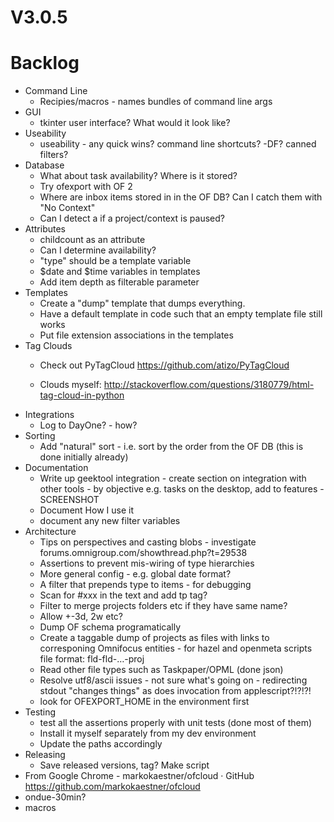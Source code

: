 # V3.0.5


# Backlog

- Command Line
    - Recipies/macros - names bundles of command line args
- GUI
    - tkinter user interface? What would it look like?
- Useability
    - useability - any quick wins? command line shortcuts? -DF? canned filters?
- Database
    - What about task availability? Where is it stored?
    - Try ofexport with OF 2
    - Where are inbox items stored in in the OF DB?
        Can I catch them with "No Context"
    - Can I detect a if a project/context is paused?
- Attributes
    - childcount as an attribute
    - Can I determine availability?
    - "type" should be a template variable
    - $date and $time variables in templates
    - Add item depth as filterable parameter
- Templates
    - Create a "dump" template that dumps everything.
    - Have a default template in code such that an empty template file still works
    - Put file extension associations in the templates
- Tag Clouds
    - Check out PyTagCloud
        https://github.com/atizo/PyTagCloud
        
    - Clouds myself: http://stackoverflow.com/questions/3180779/html-tag-cloud-in-python
- Integrations
    - Log to DayOne? - how?
- Sorting
    - Add "natural" sort - i.e. sort by the order from the OF DB (this is done initially already)
- Documentation
    - Write up geektool integration - create section on integration with other tools - by objective e.g. tasks on the desktop, add to features - SCREENSHOT
    - Document How I use it
    - document any new filter variables
- Architecture
    - Tips on perspectives and casting blobs - investigate
        forums.omnigroup.com/showthread.php?t=29538
    - Assertions to prevent mis-wiring of type hierarchies
    - More general config - e.g. global date format?
    - A filter that prepends type to items - for debugging
    - Scan for #xxx in the text and add tp tag?
    - Filter to merge projects folders etc if they have same name?
    - Allow +-3d, 2w etc?
    - Dump OF schema programatically
    - Create a taggable dump of projects as files with links to corresponing Omnifocus entities - for hazel and openmeta scripts
        file format: fld-fld-…-proj
    - Read other file types such as Taskpaper/OPML (done json)
    - Resolve utf8/ascii issues - not sure what's going on - redirecting stdout "changes things" as does invocation from applescript?!?!?!
    - look for OFEXPORT_HOME in the environment first
- Testing
    - test all the assertions properly with unit tests (done most of them)
    - Install it myself separately from my dev environment
    - Update the paths accordingly
- Releasing
    - Save released versions, tag? Make script
- From Google Chrome - markokaestner/ofcloud · GitHub
    https://github.com/markokaestner/ofcloud
- ondue-30min?
- macros
